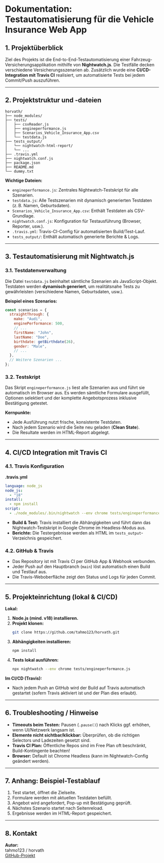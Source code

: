 # Dokumentation: Testautomatisierung für die Vehicle Insurance Web App

## 1. Projektüberblick

Ziel des Projekts ist die End-to-End-Testautomatisierung einer Fahrzeug-Versicherungsapplikation mithilfe von **Nightwatch.js**. Die Testfälle decken verschiedene Versicherungsszenarien ab. Zusätzlich wurde eine **CI/CD-Integration mit Travis CI** realisiert, um automatisierte Tests bei jedem Commit/Push auszuführen.

---

## 2. Projektstruktur und -dateien

```
horvath/
├── node_modules/
├── tests/
│   ├── csvReader.js
│   ├── engineperformance.js
│   ├── Scenarios_Vehicle_Insurance_App.csv
│   └── testdata.js
├── tests_output/
│   └── nightwatch-html-report/
│   └── ...
├── .travis.yml
├── nightwatch.conf.js
├── package.json
├── README.md
└── dummy.txt
```

**Wichtige Dateien:**

- `engineperformance.js`: Zentrales Nightwatch-Testskript für alle Szenarien.
- `testdata.js`: Alle Testszenarien mit dynamisch generierten Testdaten (z. B. Namen, Geburtsdaten).
- `Scenarios_Vehicle_Insurance_App.csv`: Enthält Testdaten als CSV-Grundlage.
- `nightwatch.conf.js`: Konfiguration für Testausführung (Browser, Reporter, usw.).
- `.travis.yml`: Travis-CI-Config für automatisierten Build/Test-Lauf.
- `tests_output/`: Enthält automatisch generierte Berichte & Logs.

---

## 3. Testautomatisierung mit Nightwatch.js

### 3.1. Testdatenverwaltung

Die Datei `testdata.js` beinhaltet sämtliche Szenarien als JavaScript-Objekt. Testdaten werden **dynamisch generiert**, um realitätsnahe Tests zu gewährleisten (verschiedene Namen, Geburtsdaten, usw.).

**Beispiel eines Szenarios:**

```js
const scenarios = {
  straightThrough: {
    make: "Audi",
    enginePerformance: 500,
    // ...
    firstName: "John",
    lastName: "Doe",
    birthdate: getBirthdate(26),
    gender: "Male",
    // ...
  },
  // Weitere Szenarien ...
};
```

### 3.2. Testskript

Das Skript `engineperformance.js` liest alle Szenarien aus und führt sie automatisch im Browser aus. Es werden sämtliche Formulare ausgefüllt, Optionen selektiert und der komplette Angebotsprozess inklusive Bestätigung getestet.

**Kernpunkte:**

- Jede Ausführung nutzt frische, konsistente Testdaten.
- Nach jedem Szenario wird die Seite neu geladen (**Clean State**).
- Die Resultate werden im HTML-Report abgelegt.

---

## 4. CI/CD Integration mit Travis CI

### 4.1. Travis Konfiguration

**.travis.yml**

```yaml
language: node_js
node_js:
  - "18"
install:
  - npm install
script:
  - ./node_modules/.bin/nightwatch --env chrome tests/engineperformance.js
```

- **Build & Test:** Travis installiert die Abhängigkeiten und führt dann das Nightwatch-Testskript in Google Chrome im Headless-Modus aus.
- **Berichte:** Die Testergebnisse werden als HTML im `tests_output`-Verzeichnis gespeichert.

### 4.2. GitHub & Travis

- Das Repository ist mit Travis CI per GitHub App & Webhook verbunden.
- Jeder Push auf den Hauptbranch (`main`) löst automatisch einen Build und Testlauf aus.
- Die Travis-Weboberfläche zeigt den Status und Logs für jeden Commit.

---

## 5. Projekteinrichtung (lokal & CI/CD)

**Lokal:**

1. **Node.js (mind. v18) installieren.**
2. **Projekt klonen:**
    ```bash
    git clone https://github.com/tahmo123/horvath.git
    ```
3. **Abhängigkeiten installieren:**
    ```bash
    npm install
    ```
4. **Tests lokal ausführen:**
    ```bash
    npx nightwatch --env chrome tests/engineperformance.js
    ```

**Im CI/CD (Travis):**

- Nach jedem Push an GitHub wird der Build auf Travis automatisch gestartet (sofern Travis aktiviert ist und der Plan dies erlaubt).

---

## 6. Troubleshooting / Hinweise

- **Timeouts beim Testen:** Pausen (`.pause()`) nach Klicks ggf. erhöhen, wenn UI/Netzwerk langsam ist.
- **Elemente nicht sichtbar/klickbar:** Überprüfen, ob die richtigen Selectors und Ladezeiten gesetzt sind.
- **Travis CI Plan:** Öffentliche Repos sind im Free Plan oft beschränkt, Build-Kontingente beachten!
- **Browser:** Default ist Chrome Headless (kann im Nightwatch-Config geändert werden).

---

## 7. Anhang: Beispiel-Testablauf

1. Test startet, öffnet die Zielseite.
2. Formulare werden mit aktuellen Testdaten befüllt.
3. Angebot wird angefordert, Pop-up mit Bestätigung geprüft.
4. Nächstes Szenario startet nach Seitenreload.
5. Ergebnisse werden im HTML-Report gespeichert.

---

## 8. Kontakt

**Autor:**  
tahmo123 / horvath  
[GitHub-Projekt](https://github.com/tahmo123/horvath)
